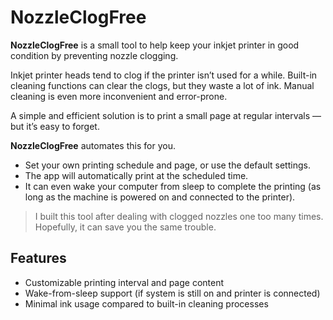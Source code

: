 # NozzleClogFree

**NozzleClogFree** is a small tool to help keep your inkjet printer in good condition by preventing nozzle clogging.

Inkjet printer heads tend to clog if the printer isn’t used for a while. Built-in cleaning functions can clear the clogs, but they waste a lot of ink. Manual cleaning is even more inconvenient and error-prone.

A simple and efficient solution is to print a small page at regular intervals — but it’s easy to forget.

**NozzleClogFree** automates this for you.

- Set your own printing schedule and page, or use the default settings.
- The app will automatically print at the scheduled time.
- It can even wake your computer from sleep to complete the printing (as long as the machine is powered on and connected to the printer).

> I built this tool after dealing with clogged nozzles one too many times. Hopefully, it can save you the same trouble.

## Features

- Customizable printing interval and page content
- Wake-from-sleep support (if system is still on and printer is connected)
- Minimal ink usage compared to built-in cleaning processes
